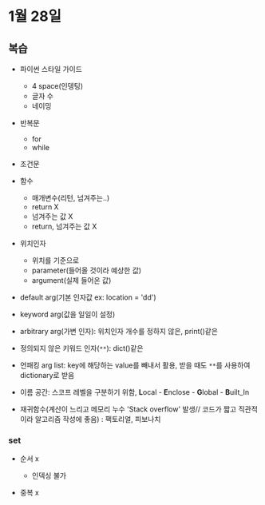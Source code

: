# 1월 28일

## 복습

- 파이썬 스타일 가이드
  - 4 space(인뎅팅)
  - 글자 수
  - 네이밍
- 반복문
  - for
  - while
- 조건문
- 함수
  - 매개변수(리턴, 넘겨주는..)
  - return X
  - 넘겨주는 값 X
  - return, 넘겨주는 값 X
- 위치인자
  - 위치를 기준으로 
  - parameter(들어올 것이라 예상한 값)
  - argument(실제 들어온 값)

- default arg(기본 인자값 ex: location = 'dd')
- keyword arg(값을 일일이 설정)
- arbitrary arg(가변 인자): 위치인자 개수를 정하지 않은, print()같은
- 정의되지 않은 키워드 인자(`**`): dict()같은
- 언패킹 arg list: key에 해당하는 value를 빼내서 활용, 받을 때도 `**`를 사용하여 dictionary로 받음
- 이름 공간: 스코프 레벨을 구분하기 위함, **L**ocal - **E**nclose - **G**lobal - **B**uilt_In
- 재귀함수(계산이 느리고 메모리 누수 'Stack overflow' 발생// 코드가 짧고 직관적이라 알고리즘 작성에 좋음) : 팩토리얼, 피보나치





### set

- 순서 x
  - 인덱싱 불가

- 중복 x